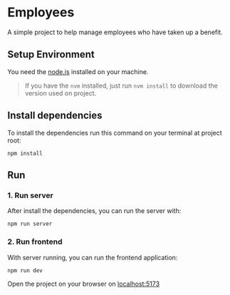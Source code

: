 # Employees
A simple project to help manage employees who have taken up a benefit.

## Setup Environment
You need the [node.js](https://nodejs.org/en) installed on your machine.

> If you have the `nvm` installed, just run `nvm install` to download the version used on project.

## Install dependencies
To install the dependencies run this command on your terminal at project root:
```
npm install
```

## Run
### 1. Run server
After install the dependencies, you can run the server with:
```
npm run server
```

### 2. Run frontend
With server running, you can run the frontend application:
```
npm run dev
```

Open the project on your browser on [localhost:5173](http://localhost:5173/)
